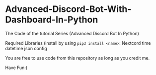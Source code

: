 # Advanced-Discord-Bot-With-Dashboard-In-Python
The Code of the tutorial Series (Advanced Discord Bot In Python) 

Required Libraries (install by using `pip3 install <name>`:
Nextcord
time
datetime
json
config

You are free to use code from this repository as long as you credit me.

Have Fun:)
